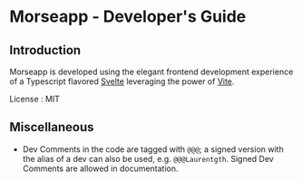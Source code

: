 # Morseapp - Developer's Guide

## Introduction

Morseapp is developed using the elegant frontend development experience of a Typescript flavored [Svelte](https://svelte.dev/) leveraging the power of [Vite](https://vitejs.dev/).

License : MIT

## Miscellaneous

-   Dev Comments in the code are tagged with `@@@`; a signed version with the alias of a dev can also be used, e.g. `@@@Laurentgth`. Signed Dev Comments are allowed in documentation.

